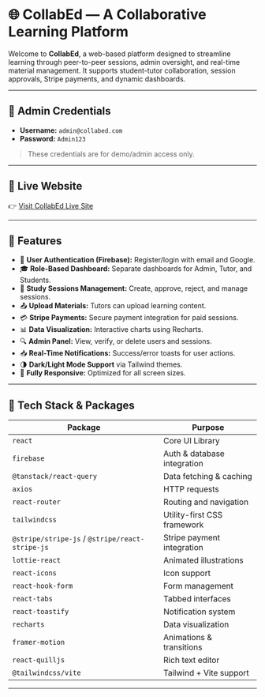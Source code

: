 # 🌐 CollabEd — A Collaborative Learning Platform

Welcome to **CollabEd**, a web-based platform designed to streamline learning through peer-to-peer sessions, admin oversight, and real-time material management. It supports student-tutor collaboration, session approvals, Stripe payments, and dynamic dashboards.

---

## 🔐 Admin Credentials

- **Username:** `admin@collabed.com`
- **Password:** `Admin123`

> These credentials are for demo/admin access only.

---

## 🔗 Live Website

👉 [Visit CollabEd Live Site](https://collabed-d8ed1.web.app/)

---

## 🚀 Features

- 🔐 **User Authentication (Firebase):** Register/login with email and Google.
- 🎓 **Role-Based Dashboard:** Separate dashboards for Admin, Tutor, and Students.
- 📆 **Study Sessions Management:** Create, approve, reject, and manage sessions.
- 📤 **Upload Materials:** Tutors can upload learning content.
- 💳 **Stripe Payments:** Secure payment integration for paid sessions.
- 📊 **Data Visualization:** Interactive charts using Recharts.
- 🔍 **Admin Panel:** View, verify, or delete users and sessions.
- 📥 **Real-Time Notifications:** Success/error toasts for user actions.
- 🌗 **Dark/Light Mode Support** via Tailwind themes.
- 📱 **Fully Responsive:** Optimized for all screen sizes.

---

## 🧩 Tech Stack & Packages

| Package | Purpose |
|--------|---------|
| `react` | Core UI Library |
| `firebase` | Auth & database integration |
| `@tanstack/react-query` | Data fetching & caching |
| `axios` | HTTP requests |
| `react-router` | Routing and navigation |
| `tailwindcss` | Utility-first CSS framework |
| `@stripe/stripe-js` / `@stripe/react-stripe-js` | Stripe payment integration |
| `lottie-react` | Animated illustrations |
| `react-icons` | Icon support |
| `react-hook-form` | Form management |
| `react-tabs` | Tabbed interfaces |
| `react-toastify` | Notification system |
| `recharts` | Data visualization |
| `framer-motion` | Animations & transitions |
| `react-quilljs` | Rich text editor |
| `@tailwindcss/vite` | Tailwind + Vite support |

---
